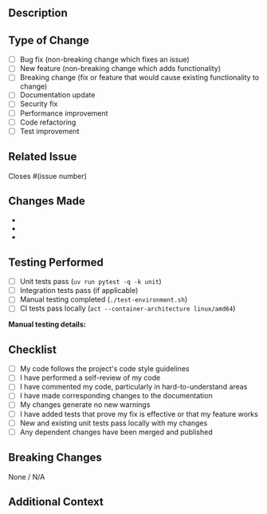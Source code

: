 ## Description

<!-- Provide a clear and concise description of your changes -->

## Type of Change

<!-- Mark the relevant option with an "x" -->

- [ ] Bug fix (non-breaking change which fixes an issue)
- [ ] New feature (non-breaking change which adds functionality)
- [ ] Breaking change (fix or feature that would cause existing functionality to change)
- [ ] Documentation update
- [ ] Security fix
- [ ] Performance improvement
- [ ] Code refactoring
- [ ] Test improvement

## Related Issue

<!-- If this PR addresses an issue, link it here -->

Closes #(issue number)

## Changes Made

<!-- List the specific changes you made -->

-
-
-

## Testing Performed

<!-- Describe the testing you've done -->

- [ ] Unit tests pass (`uv run pytest -q -k unit`)
- [ ] Integration tests pass (if applicable)
- [ ] Manual testing completed (`./test-environment.sh`)
- [ ] CI tests pass locally (`act --container-architecture linux/amd64`)

**Manual testing details:**
<!-- Describe what you tested manually -->

## Checklist

<!-- Mark completed items with an "x" -->

- [ ] My code follows the project's code style guidelines
- [ ] I have performed a self-review of my code
- [ ] I have commented my code, particularly in hard-to-understand areas
- [ ] I have made corresponding changes to the documentation
- [ ] My changes generate no new warnings
- [ ] I have added tests that prove my fix is effective or that my feature works
- [ ] New and existing unit tests pass locally with my changes
- [ ] Any dependent changes have been merged and published

## Breaking Changes

<!-- If this is a breaking change, describe what breaks and how users should migrate -->

None / N/A

## Additional Context

<!-- Add any other context, screenshots, or information about the PR here -->
